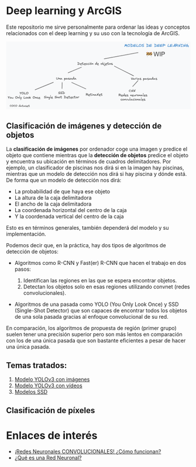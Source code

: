 # Deep learning y ArcGIS

Este repositorio me sirve personalmente para ordenar las ideas y conceptos relacionados con el deep learning y su uso con la tecnología de ArcGIS. 

![](./YOLOv3-imagenes/images/schemaWIP.png)

## Clasificación de imágenes y detección de objetos
La **clasificación de imágenes** por ordenador coge una imagen y predice el objeto que contiene mientras que la **detección de objetos** predice el objeto y encuentra su ubicación en términos de cuadros delimitadores. Por ejemplo, un clasificador de piscinas nos dirá si en la imagen hay piscinas, mientras que un modelo de detección nos dirá si hay piscina y dónde está. De forma que un modelo de detección nos dirá:
- La probabilidad de que haya ese objeto
- La altura de la caja delimitadora
- El ancho de la caja delimitadora
- La coordenada horizontal del centro de la caja
- Y la coordenada vertical del centro de la caja

Esto es en términos generales, también dependerá del modelo y su implementación.

Podemos decir que, en la práctica, hay dos tipos de algoritmos de detección de objetos:
* Algoritmos como R-CNN y Fast(er) R-CNN que hacen el trabajo en dos pasos:
    1. Identifican las regiones en las que se espera encontrar objetos.
    2. Detectan los objetos solo en esas regiones utilizando convnet (redes convolucionales).

* Algoritmos de una pasada como YOLO (You Only Look Once) y SSD (Single-Shot Detector) que son capaces de encontrar todos los objetos de una sola pasada gracias al enfoque convolucional de su red. 

En comparación, los algoritmos de propuesta de región (primer grupo) suelen tener una precisión superior pero son más lentos en comparación con los de una única pasada que son bastante eficientes a pesar de hacer una única pasada. 




## Temas tratados:
1. [Modelo YOLOv3 con imágenes](./YOLOv3-imagenes/Imagenes.md)
2. [Modelo YOLOv3 con vídeos](./YOLOv3-imagenes/Videos.md)
3. [Modelos SSD](./SSD/Intro.md)

## Clasificación de píxeles




# Enlaces de interés
- [¡Redes Neuronales CONVOLUCIONALES! ¿Cómo funcionan?](https://www.youtube.com/watch?v=V8j1oENVz00&ab_channel=DotCSV)
- [¿Qué es una Red Neuronal?](https://www.youtube.com/watch?v=MRIv2IwFTPg&ab_channel=DotCSV)